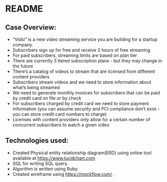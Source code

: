 # README

## Case Overview:

- “Vidsi” is a new video streaming service you are building for a startup company.
-	Subscribers sign up for free and receive 2 hours of free streaming
-	For paid subscribers, streaming limits are based on plan tier
-	There are currently 3 tiered subscription plans - but they may change in the future
-	There’s a catalog of videos to stream that are licensed from different content providers
-	Subscribers stream videos and we need to store information about what’s being streamed
-	We need to generate monthly invoices for subscribers that can be paid by credit card on file or by check
-	For subscribers charged by credit card we need to store payment information (you can assume security and PCI compliance don’t exist - you can store credit card numbers to charge)
-	Licenses with content providers only allow for a certain number of concurrent subscribers to watch a given video

## Technologies used:
- Created Physical entity relationship diagram(ERD) using online tool available at https://www.lucidchart.com
- SQL for writing SQL query.
- Algorithm is written using Ruby.
- Created wireframe using https://mockflow.com/ .
